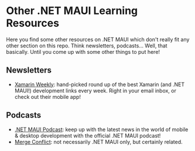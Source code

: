 # Other .NET MAUI Learning Resources

Here you find some other resources on .NET MAUI which don't really fit any other section on this repo. Think newsletters, podcasts... Well, that basically. Until you come up with some other things to put here!

## Newsletters

* [Xamarin Weekly](https://weeklyxamarin.com/): hand-picked round up of the best Xamarin (and .NET MAUI!) development links every week. Right in your email inbox, or check out their mobile app!

## Podcasts

* [.NET MAUI Podcast](https://www.dotnetmauipodcast.com/): keep up with the latest news in the world of mobile & desktop development with the official .NET MAUI podcast!
* [Merge Conflict](https://www.mergeconflict.fm/): not necessarily .NET MAUI only, but certainly related.
